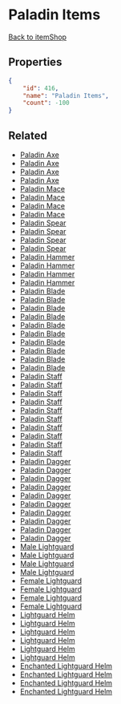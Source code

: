 # Paladin Items

<no description available>

[Back to itemShop](../item-shops.md)

## Properties

```json
{
    "id": 416,
    "name": "Paladin Items",
    "count": -100
}
```

## Related

- [Paladin Axe](../items/12708-paladin-axe.md)
- [Paladin Axe](../items/12709-paladin-axe.md)
- [Paladin Axe](../items/12710-paladin-axe.md)
- [Paladin Axe](../items/12711-paladin-axe.md)
- [Paladin Mace](../items/12712-paladin-mace.md)
- [Paladin Mace](../items/12713-paladin-mace.md)
- [Paladin Mace](../items/12714-paladin-mace.md)
- [Paladin Mace](../items/12715-paladin-mace.md)
- [Paladin Spear](../items/12716-paladin-spear.md)
- [Paladin Spear](../items/12717-paladin-spear.md)
- [Paladin Spear](../items/12718-paladin-spear.md)
- [Paladin Spear](../items/12719-paladin-spear.md)
- [Paladin Hammer](../items/12720-paladin-hammer.md)
- [Paladin Hammer](../items/12721-paladin-hammer.md)
- [Paladin Hammer](../items/12722-paladin-hammer.md)
- [Paladin Hammer](../items/12723-paladin-hammer.md)
- [Paladin Blade](../items/12724-paladin-blade.md)
- [Paladin Blade](../items/12725-paladin-blade.md)
- [Paladin Blade](../items/12726-paladin-blade.md)
- [Paladin Blade](../items/12727-paladin-blade.md)
- [Paladin Blade](../items/12728-paladin-blade.md)
- [Paladin Blade](../items/12729-paladin-blade.md)
- [Paladin Blade](../items/12730-paladin-blade.md)
- [Paladin Blade](../items/12731-paladin-blade.md)
- [Paladin Blade](../items/12732-paladin-blade.md)
- [Paladin Blade](../items/12733-paladin-blade.md)
- [Paladin Staff](../items/12734-paladin-staff.md)
- [Paladin Staff](../items/12735-paladin-staff.md)
- [Paladin Staff](../items/12736-paladin-staff.md)
- [Paladin Staff](../items/12737-paladin-staff.md)
- [Paladin Staff](../items/12738-paladin-staff.md)
- [Paladin Staff](../items/12739-paladin-staff.md)
- [Paladin Staff](../items/12740-paladin-staff.md)
- [Paladin Staff](../items/12741-paladin-staff.md)
- [Paladin Staff](../items/12742-paladin-staff.md)
- [Paladin Staff](../items/12743-paladin-staff.md)
- [Paladin Dagger](../items/12744-paladin-dagger.md)
- [Paladin Dagger](../items/12745-paladin-dagger.md)
- [Paladin Dagger](../items/12746-paladin-dagger.md)
- [Paladin Dagger](../items/12747-paladin-dagger.md)
- [Paladin Dagger](../items/12748-paladin-dagger.md)
- [Paladin Dagger](../items/12749-paladin-dagger.md)
- [Paladin Dagger](../items/12750-paladin-dagger.md)
- [Paladin Dagger](../items/12751-paladin-dagger.md)
- [Paladin Dagger](../items/12752-paladin-dagger.md)
- [Paladin Dagger](../items/12753-paladin-dagger.md)
- [Male Lightguard](../items/13911-male-lightguard.md)
- [Male Lightguard](../items/13912-male-lightguard.md)
- [Male Lightguard](../items/13913-male-lightguard.md)
- [Male Lightguard](../items/13914-male-lightguard.md)
- [Female Lightguard](../items/13915-female-lightguard.md)
- [Female Lightguard](../items/13916-female-lightguard.md)
- [Female Lightguard](../items/13917-female-lightguard.md)
- [Female Lightguard](../items/13918-female-lightguard.md)
- [Lightguard Helm](../items/13919-lightguard-helm.md)
- [Lightguard Helm](../items/13920-lightguard-helm.md)
- [Lightguard Helm](../items/13921-lightguard-helm.md)
- [Lightguard Helm](../items/13922-lightguard-helm.md)
- [Lightguard Helm](../items/13923-lightguard-helm.md)
- [Lightguard Helm](../items/13924-lightguard-helm.md)
- [Enchanted Lightguard Helm](../items/13925-enchanted-lightguard-helm.md)
- [Enchanted Lightguard Helm](../items/13926-enchanted-lightguard-helm.md)
- [Enchanted Lightguard Helm](../items/13927-enchanted-lightguard-helm.md)
- [Enchanted Lightguard Helm](../items/13928-enchanted-lightguard-helm.md)


